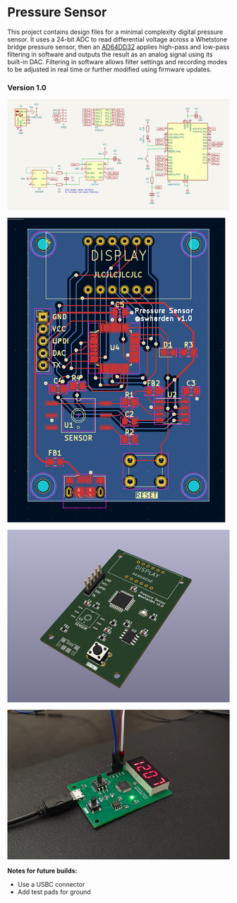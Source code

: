 # Pressure Sensor

This project contains design files for a minimal complexity digital pressure sensor. It uses a 24-bit ADC to read differential voltage across a Whetstone bridge pressure sensor, then an [AD64DD32](https://ww1.microchip.com/downloads/aemDocuments/documents/MCU08/ProductDocuments/DataSheets/AVR64DD32-28-Prelim-DataSheet-DS40002315B.pdf) applies high-pass and low-pass filtering in software and outputs the result as an analog signal using its built-in DAC. Filtering in software allows filter settings and recording modes to be adjusted in real time or further modified using firmware updates.

### Version 1.0

![](builds/1.0/schematic.png)

![](builds/1.0/pcb.png)

![](builds/1.0/3d.png)

![](builds/1.0/photo1.png)

**Notes for future builds:**
* Use a USBC connector
* Add test pads for ground